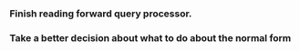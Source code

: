 ### Finish reading forward query processor.

### Take a better decision about what to do about the normal form
